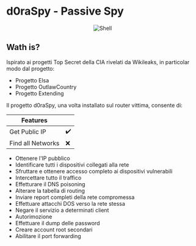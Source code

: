 # d0raSpy - Passive Spy

<p align="center">
 <img alt="Shell" src="https://img.shields.io/badge/Shell_Script-121011?style=for-the-badge&logo=gnu-bash&logoColor=white">
</p>

## Wath is?
Ispirato ai progetti Top Secret della CIA rivelati da Wikileaks, in particolar modo dal progetto:
- Progetto Elsa
- Progetto OutlawCountry
- Progetto Extending

Il progetto d0raSpy, una volta installato sul router vittima, consente di: 

| Features | |
| --------- | --------- |
| Get Public IP | :heavy_check_mark: |
| Find all Networks | :x: |

- Ottenere l'IP pubblico
- Identificare tutti i dispositivi collegati alla rete 
- Sfruttare e ottenere accesso completo ai dispositivi vulnerabili
- Intercettare tutto il traffico 
- Effetturare il DNS poisoning
- Alterare la tabella di routing
- Inviare report completi della rete compromessa 
- Effettuare attacchi DOS verso la rete stessa
- Negare il servizio a determinati client
- Autorimozione
- Effettuare il dump delle password
- Creare account root secondari
- Abilitare il port forwarding 
